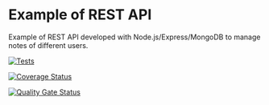 # Example of REST API

Example of REST API developed with Node.js/Express/MongoDB to manage notes
of different users.

[![Tests](https://github.com/ULL-ESIT-INF-DSI-2223/notes-rest-api/actions/workflows/node.js.yml/badge.svg)](https://github.com/ULL-ESIT-INF-DSI-2223/notes-rest-api/actions/workflows/node.js.yml)

[![Coverage Status](https://coveralls.io/repos/github/ULL-ESIT-INF-DSI-2223/notes-rest-api/badge.svg?branch=main)](https://coveralls.io/github/ULL-ESIT-INF-DSI-2223/notes-rest-api?branch=main)

[![Quality Gate Status](https://sonarcloud.io/api/project_badges/measure?project=ULL-ESIT-INF-DSI-2223_notes-rest-api&metric=alert_status)](https://sonarcloud.io/summary/new_code?id=ULL-ESIT-INF-DSI-2223_notes-rest-api)
